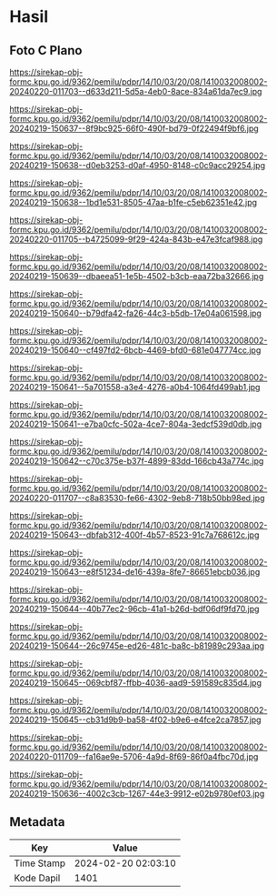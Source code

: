 # Hasil

## Foto C Plano

https://sirekap-obj-formc.kpu.go.id/9362/pemilu/pdpr/14/10/03/20/08/1410032008002-20240220-011703--d633d211-5d5a-4eb0-8ace-834a61da7ec9.jpg

https://sirekap-obj-formc.kpu.go.id/9362/pemilu/pdpr/14/10/03/20/08/1410032008002-20240219-150637--8f9bc925-66f0-490f-bd79-0f22494f9bf6.jpg

https://sirekap-obj-formc.kpu.go.id/9362/pemilu/pdpr/14/10/03/20/08/1410032008002-20240219-150638--d0eb3253-d0af-4950-8148-c0c9acc29254.jpg

https://sirekap-obj-formc.kpu.go.id/9362/pemilu/pdpr/14/10/03/20/08/1410032008002-20240219-150638--1bd1e531-8505-47aa-b1fe-c5eb62351e42.jpg

https://sirekap-obj-formc.kpu.go.id/9362/pemilu/pdpr/14/10/03/20/08/1410032008002-20240220-011705--b4725099-9f29-424a-843b-e47e3fcaf988.jpg

https://sirekap-obj-formc.kpu.go.id/9362/pemilu/pdpr/14/10/03/20/08/1410032008002-20240219-150639--dbaeea51-1e5b-4502-b3cb-eaa72ba32666.jpg

https://sirekap-obj-formc.kpu.go.id/9362/pemilu/pdpr/14/10/03/20/08/1410032008002-20240219-150640--b79dfa42-fa26-44c3-b5db-17e04a061598.jpg

https://sirekap-obj-formc.kpu.go.id/9362/pemilu/pdpr/14/10/03/20/08/1410032008002-20240219-150640--cf497fd2-6bcb-4469-bfd0-681e047774cc.jpg

https://sirekap-obj-formc.kpu.go.id/9362/pemilu/pdpr/14/10/03/20/08/1410032008002-20240219-150641--5a701558-a3e4-4276-a0b4-1064fd499ab1.jpg

https://sirekap-obj-formc.kpu.go.id/9362/pemilu/pdpr/14/10/03/20/08/1410032008002-20240219-150641--e7ba0cfc-502a-4ce7-804a-3edcf539d0db.jpg

https://sirekap-obj-formc.kpu.go.id/9362/pemilu/pdpr/14/10/03/20/08/1410032008002-20240219-150642--c70c375e-b37f-4899-83dd-166cb43a774c.jpg

https://sirekap-obj-formc.kpu.go.id/9362/pemilu/pdpr/14/10/03/20/08/1410032008002-20240220-011707--c8a83530-fe66-4302-9eb8-718b50bb98ed.jpg

https://sirekap-obj-formc.kpu.go.id/9362/pemilu/pdpr/14/10/03/20/08/1410032008002-20240219-150643--dbfab312-400f-4b57-8523-91c7a768612c.jpg

https://sirekap-obj-formc.kpu.go.id/9362/pemilu/pdpr/14/10/03/20/08/1410032008002-20240219-150643--e8f51234-de16-439a-8fe7-86651ebcb036.jpg

https://sirekap-obj-formc.kpu.go.id/9362/pemilu/pdpr/14/10/03/20/08/1410032008002-20240219-150644--40b77ec2-96cb-41a1-b26d-bdf06df9fd70.jpg

https://sirekap-obj-formc.kpu.go.id/9362/pemilu/pdpr/14/10/03/20/08/1410032008002-20240219-150644--26c9745e-ed26-481c-ba8c-b81989c293aa.jpg

https://sirekap-obj-formc.kpu.go.id/9362/pemilu/pdpr/14/10/03/20/08/1410032008002-20240219-150645--069cbf87-ffbb-4036-aad9-591589c835d4.jpg

https://sirekap-obj-formc.kpu.go.id/9362/pemilu/pdpr/14/10/03/20/08/1410032008002-20240219-150645--cb31d9b9-ba58-4f02-b9e6-e4fce2ca7857.jpg

https://sirekap-obj-formc.kpu.go.id/9362/pemilu/pdpr/14/10/03/20/08/1410032008002-20240220-011709--fa16ae9e-5706-4a9d-8f69-86f0a4fbc70d.jpg

https://sirekap-obj-formc.kpu.go.id/9362/pemilu/pdpr/14/10/03/20/08/1410032008002-20240219-150636--4002c3cb-1267-44e3-9912-e02b9780ef03.jpg


## Metadata

| Key        | Value               |
| ---------- | ------------------- |
| Time Stamp | 2024-02-20 02:03:10 |
| Kode Dapil | 1401                |



